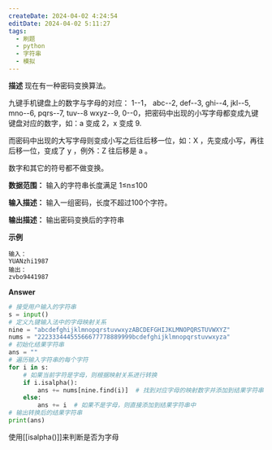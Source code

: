 ```yaml
---
createDate: 2024-04-02 4:24:54
editDate: 2024-04-02 5:11:27
tags:
  - 刷题
  - python
  - 字符串
  - 模拟
---
```

**描述**
现在有一种密码变换算法。

九键手机键盘上的数字与字母的对应： 1--1， abc--2, def--3, ghi--4, jkl--5, mno--6, pqrs--7, tuv--8 wxyz--9, 0--0，把密码中出现的小写字母都变成九键键盘对应的数字，如：a 变成 2，x 变成 9.

而密码中出现的大写字母则变成小写之后往后移一位，如：X ，先变成小写，再往后移一位，变成了 y ，例外：Z 往后移是 a 。

数字和其它的符号都不做变换。

**数据范围：**  输入的字符串长度满足 1≤n≤100 

**输入描述：**
输入一组密码，长度不超过100个字符。

**输出描述：**
输出密码变换后的字符串

**示例**
```
输入：
YUANzhi1987
输出：
zvbo9441987
```

**Answer**
```python
# 接受用户输入的字符串
s = input()
# 定义九键输入法中的字母映射关系
nine = "abcdefghijklmnopqrstuvwxyzABCDEFGHIJKLMNOPQRSTUVWXYZ"
nums = "22233344455566677778889999bcdefghijklmnopqrstuvwxyza"
# 初始化结果字符串
ans = ""
# 遍历输入字符串的每个字符
for i in s:
    # 如果当前字符是字母，则根据映射关系进行转换
    if i.isalpha():
        ans += nums[nine.find(i)]  # 找到对应字母的映射数字并添加到结果字符串中
    else:
        ans += i  # 如果不是字母，则直接添加到结果字符串中
# 输出转换后的结果字符串
print(ans)

```
使用[[isalpha()]]来判断是否为字母